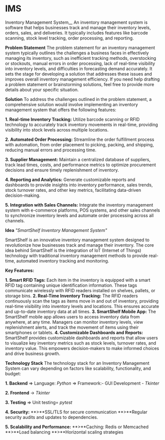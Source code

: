 # IMS
Inventory Management System__ 
An inventory management system is software that helps businesses track and manage their inventory levels, orders, sales, and deliveries. It typically includes features like barcode scanning, stock level tracking, order processing, and reporting.

**Problem Statement**
The problem statement for an inventory management system typically outlines the challenges a business faces in effectively managing its inventory, such as inefficient tracking methods, overstocking or stockouts, manual errors in order processing, lack of real-time visibility into inventory levels, and difficulties in forecasting demand accurately. It sets the stage for developing a solution that addresses these issues and improves overall inventory management efficiency. If you need help drafting a problem statement or brainstorming solutions, feel free to provide more details about your specific situation.

**Solution**
To address the challenges outlined in the problem statement, a comprehensive solution would involve implementing an inventory management system that offers the following features:

**1. Real-time Inventory Tracking:** Utilize barcode scanning or RFID technology to accurately track inventory movements in real-time, providing visibility into stock levels across multiple locations.

**2. Automated Order Processing:** Streamline the order fulfillment process with automation, from order placement to picking, packing, and shipping, reducing manual errors and processing time.

**3. Supplier Management:** Maintain a centralized database of suppliers, track lead times, costs, and performance metrics to optimize procurement decisions and ensure timely replenishment of inventory.

**4. Reporting and Analytics:** Generate customizable reports and dashboards to provide insights into inventory performance, sales trends, stock turnover rates, and other key metrics, facilitating data-driven decision-making.

**5. Integration with Sales Channels:** Integrate the inventory management system with e-commerce platforms, POS systems, and other sales channels to synchronize inventory levels and automate order processing across all channels.

**Idea**
*"SmartShelf Inventory Management System"*

SmartShelf is an innovative inventory management system designed to revolutionize how businesses track and manage their inventory. The core idea behind SmartShelf is the integration of IoT (Internet of Things) technology with traditional inventory management methods to provide real-time, automated inventory tracking and monitoring.

**Key Features:**

**1. Smart RFID Tags:** Each item in the inventory is equipped with a smart RFID tag containing unique identification information. These tags communicate wirelessly with RFID readers installed on shelves, pallets, or storage bins.
**2. Real-Time Inventory Tracking:** The RFID readers continuously scan the tags as items move in and out of inventory, providing real-time visibility into inventory levels and locations. This ensures accurate and up-to-date inventory data at all times.
**3. SmartShelf Mobile App:** The SmartShelf mobile app allows users to access inventory data from anywhere, at any time. Managers can monitor inventory levels, view replenishment alerts, and track the movement of items using their smartphones or tablets.
**4. Customizable Dashboards and Reports:** SmartShelf provides customizable dashboards and reports that allow users to visualize key inventory metrics such as stock levels, turnover rates, and inventory value. This empowers decision-makers to make informed choices and drive business growth.

**Technology Stack**
The technology stack for an Inventory Management System can vary depending on factors like scalability, functionality, and budget:

**1. Backend**
=> Language: *Python*
=> Framework:-
GUI Development - *Tkinter*

**2. Frontend**
-> *Tkinter*

**3. Testing**
=> Unit testing= *pytest*

**4. Security:**
**>**SSL/TLS for secure communication
**>**Regular security audits and updates to dependencies.

**5. Scalability and Performance:**
**>**Caching: Redis or Memcached
**>**Load balancing
**>**Horizontal scaling strategies
